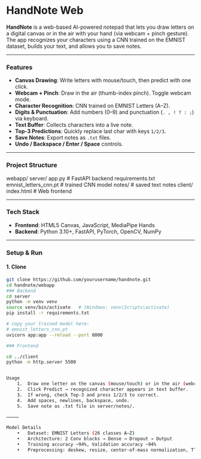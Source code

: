 # HandNote Web

**HandNote** is a web-based AI-powered notepad that lets you draw letters on a digital canvas or in the air with your hand (via webcam + pinch gesture).  
The app recognizes your characters using a CNN trained on the EMNIST dataset, builds your text, and allows you to save notes.

---

### Features
-  **Canvas Drawing**: Write letters with mouse/touch, then predict with one click.  
-  **Webcam + Pinch**: Draw in the air (thumb-index pinch). Toggle webcam mode.  
-  **Character Recognition**: CNN trained on EMNIST Letters (A–Z).  
-  **Digits & Punctuation**: Add numbers (0–9) and punctuation (`. , ! ? : ;`) via keyboard.  
-  **Text Buffer**: Collects characters into a live note.  
-  **Top-3 Predictions**: Quickly replace last char with keys `1/2/3`.  
-  **Save Notes**: Export notes as `.txt` files.  
-  **Undo / Backspace / Enter / Space** controls.  

---

###  Project Structure

webapp/
server/
app.py                  # FastAPI backend
requirements.txt
emnist_letters_cnn.pt   # trained CNN model
notes/                  # saved text notes
client/
index.html              # Web frontend


---

###  Tech Stack
- **Frontend**: HTML5 Canvas, JavaScript, MediaPipe Hands  
- **Backend**: Python 3.10+, FastAPI, PyTorch, OpenCV, NumPy  

---

###  Setup & Run

#### 1. Clone
```bash
git clone https://github.com/yourusername/handnote.git
cd handnote/webapp
### Backend
cd server
python -m venv venv
source venv/bin/activate   # (Windows: venv\Scripts\activate)
pip install -r requirements.txt

# copy your trained model here:
# emnist_letters_cnn.pt
uvicorn app:app --reload --port 8000

### Frontend

cd ../client
python -m http.server 5500


Usage
	1.	Draw one letter on the canvas (mouse/touch) or in the air (webcam + pinch).
	2.	Click Predict → recognized character appears in text buffer.
	3.	If wrong, check Top-3 and press 1/2/3 to correct.
	4.	Add spaces, newlines, backspace, undo.
	5.	Save note as .txt file in server/notes/.

⸻

Model Details
	•	Dataset: EMNIST Letters (26 classes A–Z)
	•	Architecture: 2 Conv blocks → Dense → Dropout → Output
	•	Training accuracy ~94%, Validation accuracy ~94%
	•	Preprocessing: deskew, resize, center-of-mass normalization, TTA (rotations, erosion/dilation)
